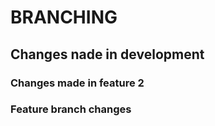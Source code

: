 # BRANCHING

## Changes nade in development

### Changes made in feature 2

### Feature branch changes
